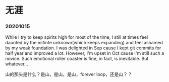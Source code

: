 # 无涯
### 20201015
While I try to keep spirits high for most of the time, I still at times feel daunted by the inifinte unknown(which keeps expanding) and feel ashamed by my weak foundation. I was delighted in Sep cause I kept git commits for half year and improved a lot. However, I'm upset in Oct cause I'm still such a novice. Such emotional roller coaster is fine, in fact, is inevitable. But whatever...

山的那头是什么？是山，是山，是山，forever loop，还是山？？
